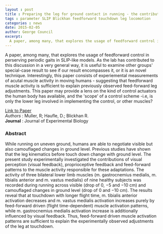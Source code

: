 ```yaml
---
layout : post
title : Preparing the leg for ground contact in running - the contribution of feed-forward and visual feedback
tags : parameter SLIP Blickhan feedforward touchdown leg locomotion
categories : news
date: 2015-02-05
author: George Council
excerpt: 
  A paper, among many, that explores the usage of feedforward control in perserving periodic gaits in SLIP-like models. As the lab has contributed to this discussion in a very general way, it is useful to examine other groups' special-case result to see if our result encompasses it, or it is an novel technique. Interestingly, this paper consists of experiemental measurements of acutal muscle activity in moving humans - suggesting that feedforward muscle activity is sufficient to explain previously observed feed-forward leg adjustments. 
---
```


A paper, among many, that explores the usage of feedforward control in perserving periodic gaits in SLIP-like models. As the lab has contributed to this discussion in a very general way, it is useful to examine other groups' special-case result to see if our result encompasses it, or it is an novel technique. Interestingly, this paper consists of experiemental measurements of acutal muscle activity in moving humans - suggesting that feedforward muscle activity is sufficient to explain previously observed feed-forward leg adjustments. This paper may provide a lens on the kind of control actuators the human body has available, and the 'scope' of a control scheme -i.e, is only the lower leg involved in implementing the control, or other muscles?

[Link to Paper](http://dx.doi.org/10.1242/​jeb.113688)
<br>
_Authors_ : Muller, R; Haufle, D.; Blickhan R. 
<br>
__Journal__ : Journal of Experimental Biology
<br>
<h3>Abstract </h3>

While running on uneven ground, humans are able to negotiate visible but also camouflaged changes in ground level. Previous studies have shown that the leg kinematics before touch down change with ground level. The present study experimentally investigated the contributions of visual perception (visual feedback), proprioceptive feedback and feed-forward patterns to the muscle activity responsible for these adaptations. The activity of three bilateral lower limb muscles (m. gastrocnemius medialis, m. tibialis anterior and m. vastus medialis) of nine healthy subjects was recorded during running across visible (drop of 0, −5 and −10 cm) and camouflaged changes in ground level (drop of 0 and −10 cm). The results reveal that at touchdown with longer flight time, m. tibialis anterior activation decreases and m. vastus medialis activation increases purely by feed-forward driven (flight time-dependent) muscle activation patterns, while m. gastrocnemius medialis activation increase is additionally influenced by visual feedback. Thus, feed-forward driven muscle activation patterns are sufficient to explain the experimentally observed adjustments of the leg at touchdown.
